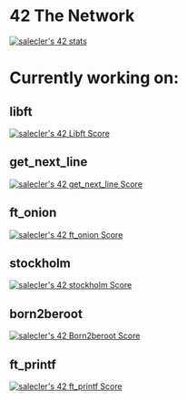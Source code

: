 # 42 The Network
[![salecler's 42 stats](https://badge42.vercel.app/api/v2/cl4wihxp0008809migsvxuh4t/stats?cursusId=21&coalitionId=65)](https://profile.intra.42.fr/users/salecler)


<h1>Currently working on:</h1>
  
<h2>libft</h2> <a href="[https://profile.intra.42.fr/users/salecler](https://projects.intra.42.fr/projects/42cursus-libft/projects_users/2620025)](https://projects.intra.42.fr/projects/42cursus-libft/projects_users/2620025)" target=”blank”><img src="https://badge42.vercel.app/api/v2/cl4wihxp0008809migsvxuh4t/project/2620025" alt="salecler's 42 Libft Score" target=”_blank”/></a>

<h2>get_next_line</h2><a href="[https://github.com/JaeSeoKim/badge42](https://profile.intra.42.fr/users/salecler)" target=”_blank”><img src="https://badge42.vercel.app/api/v2/cl4wihxp0008809migsvxuh4t/project/2643043" alt="salecler's 42 get_next_line Score" /></a>

<h2>ft_onion</h2><a href="[https://github.com/JaeSeoKim/badge42](https://profile.intra.42.fr/users/salecler)" target=”_blank”><img src="https://badge42.vercel.app/api/v2/cl4wihxp0008809migsvxuh4t/project/2659852" alt="salecler's 42 ft_onion Score" /></a>

<h2>stockholm</h2><a href="[https://github.com/JaeSeoKim/badge42](https://profile.intra.42.fr/users/salecler)" target=”_blank”><img src="https://badge42.vercel.app/api/v2/cl4wihxp0008809migsvxuh4t/project/2668180" alt="salecler's 42 stockholm Score" /></a>

<h2>born2beroot</h2><a href="https://github.com/salecler/Born2beroot"><img src="https://badge42.vercel.app/api/v2/cl4wihxp0008809migsvxuh4t/project/2721302" alt="salecler's 42 Born2beroot Score" /></a>

<h2>ft_printf</h2><a href="https://github.com/salecler/ft_printf"><img src="https://badge42.vercel.app/api/v2/cl4wihxp0008809migsvxuh4t/project/2649419" alt="salecler's 42 ft_printf Score" /></a>
